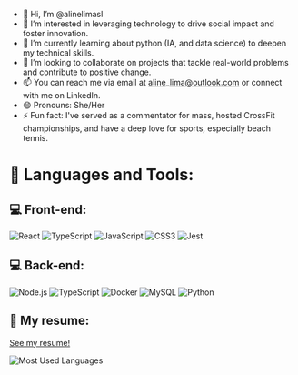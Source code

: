 - 👋 Hi, I’m @alinelimasl
- 👀 I’m interested in leveraging technology to drive social impact and foster innovation.
- 🌱 I’m currently learning about python (IA, and data science) to deepen my technical skills.
- 💞️ I’m looking to collaborate on projects that tackle real-world problems and contribute to positive change.
- 📫 You can reach me via email at aline_lima@outlook.com or connect with me on LinkedIn.
- 😄 Pronouns: She/Her
- ⚡ Fun fact: I've served as a commentator for mass, hosted CrossFit championships, and have a deep love for sports, especially beach tennis.



# 🚀 Languages and Tools:

## 💻 Front-end:
![React](https://img.shields.io/badge/React-20232A?style=for-the-badge&logo=react&logoColor=61DAFB)
![TypeScript](https://img.shields.io/badge/TypeScript-007ACC?style=for-the-badge&logo=typescript&logoColor=white)
![JavaScript](https://img.shields.io/badge/JavaScript-F7DF1E?style=for-the-badge&logo=javascript&logoColor=black)
![CSS3](https://img.shields.io/badge/CSS3-1572B6?style=for-the-badge&logo=css3&logoColor=white)
![Jest](https://img.shields.io/badge/Jest-C21325?style=for-the-badge&logo=jest&logoColor=white)

## 💻 Back-end:
![Node.js](https://img.shields.io/badge/Node.js-43853D?style=for-the-badge&logo=nodedotjs&logoColor=white)
![TypeScript](https://img.shields.io/badge/TypeScript-007ACC?style=for-the-badge&logo=typescript&logoColor=white)
![Docker](https://img.shields.io/badge/Docker-2496ED?style=for-the-badge&logo=docker&logoColor=white)
![MySQL](https://img.shields.io/badge/MySQL-4479A1?style=for-the-badge&logo=mysql&logoColor=white)
![Python](https://img.shields.io/badge/Python-3776AB?style=for-the-badge&logo=python&logoColor=white)

## 📄 My resume:
[See my resume!](https://drive.google.com/file/d/1qjBfILl-JP9VIWYPqlMoYXWhPRiKzbB3/view?usp=sharing)

![Most Used Languages](https://github-readme-stats.vercel.app/api/top-langs/?username=alinelimasl&layout=compact&theme=dark)
